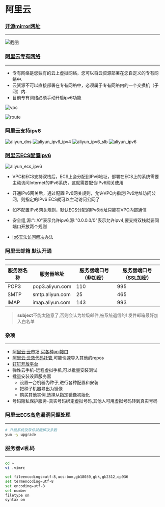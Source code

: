# 阿里云
<!-- toc --> 

### [开源mirror网址](https://developer.aliyun.com/mirror/)

***

![截图](../webp/aliyun/aliyun_mirror.webp "aliyun_mirror")

### [阿里云专有网络](https://help.aliyun.com/document_detail/100380.html)

***

* 专有网络是您独有的云上虚拟网络，您可以将云资源部署在您自定义的专有网络中.
* 云资源不可以直接部署在专有网络中，必须属于专有网络内的一个交换机（子网）内.
* 目前专有网络必须手动开启ipv6功能

![vpc](../webp/aliyun/aliyun_vpc.webp)

![route](../webp/aliyun/aliyun_route.webp)

### 阿里云支持ipv6

![aliyun_dns](../webp/aliyun/aliyun_dns.webp)
![aliyun_ipv6_ipv4](../webp/aliyun/aliyun_ipv6_ipv4.webp)
![aliyun_ipv6_slb](../webp/aliyun/aliyun_ipv6_slb.webp)
![aliyun_ipv6](../webp/aliyun/aliyun_ipv6.webp)

### [阿里云ECS配置ipv6](https://help.aliyun.com/document_detail/108458.html)

![aliyun_ecs_ipv6](../webp/aliyun/aliyun_ecs_ipv6.webp)

* VPC和ECS支持双栈后，ECS上会分配到IPv6地址，部署在ECS上的系统需要主动访问Internet的IPv6系统，这就需要配合IPv6网关使用
* 开通IPv6网关后，通过配置IPv6网关规则，允许VPC内指定IPv6地址访问公网，则指定的IPv6 ECS就可以主动访问公网了
* 如不配置IPv6网关规则，默认ECS分配的IPv6地址只能在VPC内部通信

* 安全组,源:"::/0"表示允许ipv6,源:"0.0.0.0/0"表示允许ipv4,要支持双栈就要同端口开放两个规则
* [ip6无法访问解决办法](https://help.aliyun.com/document_detail/187463.html)

### 阿里云邮箱 默认开通

***

| 服务器名称 | 服务器地址 | 服务器端口号（非加密）| 服务器端口号（SSL加密）|
| -- | -- | -- | -- |
| POP3 | pop3.aliyun.com | 110 | 995 |
| SMTP | smtp.aliyun.com |25 | 465 |
| IMAP | imap.aliyun.com | 143| 993 |

>**subject**不能太随意了,否则会认为垃圾邮件,被系统退信的!
>发件邮箱最好加入白名单

### 杂项

***

* [阿里云:云市场,买各种api接口](<https://market.aliyun.com/products>)
* [阿里云:云效代码托管](<http://codeup.aliyun.com>),可能快速导入其他的repos
* [钉钉开放平台](https://open.dingtalk.com/)
* 弹性云手机-远程虚拟手机,可以批量安装测试
* 批量安装设置服务器
  * 设置一台机器为种子,进行各种配置和安装
  * 把种子机器导出为镜像
  * 购买其他实例,选择从指定镜像初始化
* 号码隐私保护服务-真实号码绑定虚拟号码,其他人可用虚拟号码转到真实号码

### 阿里云ECS高危漏洞问题处理

***

```bash
# 升级系统及软件就能解决多数
yum -y upgrade
```

### 服务器vi乱码

***

```bash
cd ~
vi .vimrc

set fileencodings=utf-8,ucs-bom,gb18030,gbk,gb2312,cp936
set termencoding=utf-8
set encoding=utf-8
set number
filetype on
syntax on
```
